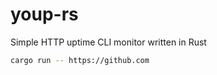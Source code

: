 # youp-rs
Simple HTTP uptime CLI monitor written in Rust

```sh
cargo run -- https://github.com
```
